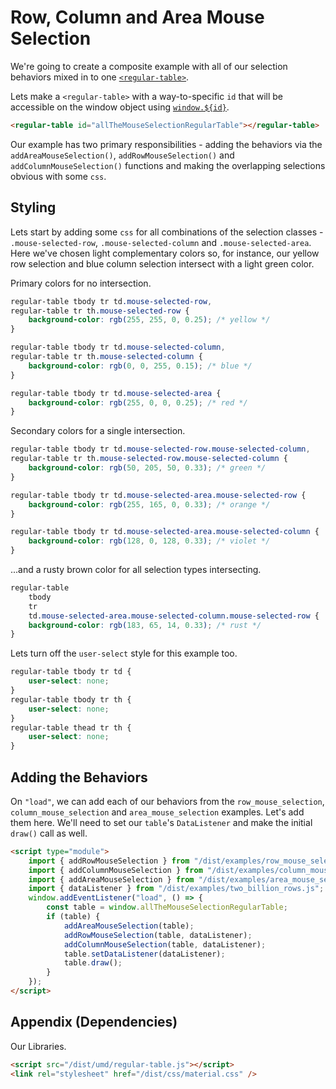 # Row, Column and Area Mouse Selection

We're going to create a composite example with all of our selection behaviors
mixed in to one
[`<regular-table>`](https://github.com/jpmorganchase/regular-table).

Lets make a `<regular-table>` with a way-to-specific `id` that will be
accessible on the window object using
[`window.${id}`](https://stackoverflow.com/questions/18713272/why-do-dom-elements-exist-as-properties-on-the-window-object).

```html
<regular-table id="allTheMouseSelectionRegularTable"></regular-table>
```

Our example has two primary responsibilities - adding the behaviors via the
`addAreaMouseSelection()`, `addRowMouseSelection()` and
`addColumnMouseSelection()` functions and making the overlapping selections
obvious with some `css`.

## Styling

Lets start by adding some `css` for all combinations of the selection classes -
`.mouse-selected-row`, `.mouse-selected-column` and `.mouse-selected-area`. Here
we've chosen light complementary colors so, for instance, our yellow row
selection and blue column selection intersect with a light green color.

Primary colors for no intersection.

```css
regular-table tbody tr td.mouse-selected-row,
regular-table tr th.mouse-selected-row {
    background-color: rgb(255, 255, 0, 0.25); /* yellow */
}

regular-table tbody tr td.mouse-selected-column,
regular-table tr th.mouse-selected-column {
    background-color: rgb(0, 0, 255, 0.15); /* blue */
}

regular-table tbody tr td.mouse-selected-area {
    background-color: rgb(255, 0, 0, 0.25); /* red */
}
```

Secondary colors for a single intersection.

```css
regular-table tbody tr td.mouse-selected-row.mouse-selected-column,
regular-table tr th.mouse-selected-row.mouse-selected-column {
    background-color: rgb(50, 205, 50, 0.33); /* green */
}

regular-table tbody tr td.mouse-selected-area.mouse-selected-row {
    background-color: rgb(255, 165, 0, 0.33); /* orange */
}

regular-table tbody tr td.mouse-selected-area.mouse-selected-column {
    background-color: rgb(128, 0, 128, 0.33); /* violet */
}
```

...and a rusty brown color for all selection types intersecting.

```css
regular-table
    tbody
    tr
    td.mouse-selected-area.mouse-selected-column.mouse-selected-row {
    background-color: rgb(183, 65, 14, 0.33); /* rust */
}
```

Lets turn off the `user-select` style for this example too.

```css
regular-table tbody tr td {
    user-select: none;
}
regular-table tbody tr th {
    user-select: none;
}
regular-table thead tr th {
    user-select: none;
}
```

## Adding the Behaviors

On `"load"`, we can add each of our behaviors from the `row_mouse_selection`,
`column_mouse_selection` and `area_mouse_selection` examples. Let's add them
here. We'll need to set our `table`'s `DataListener` and make the initial
`draw()` call as well.

```html
<script type="module">
    import { addRowMouseSelection } from "/dist/examples/row_mouse_selection.js";
    import { addColumnMouseSelection } from "/dist/examples/column_mouse_selection.js";
    import { addAreaMouseSelection } from "/dist/examples/area_mouse_selection.js";
    import { dataListener } from "/dist/examples/two_billion_rows.js";
    window.addEventListener("load", () => {
        const table = window.allTheMouseSelectionRegularTable;
        if (table) {
            addAreaMouseSelection(table);
            addRowMouseSelection(table, dataListener);
            addColumnMouseSelection(table, dataListener);
            table.setDataListener(dataListener);
            table.draw();
        }
    });
</script>
```

## Appendix (Dependencies)

Our Libraries.

```html
<script src="/dist/umd/regular-table.js"></script>
<link rel="stylesheet" href="/dist/css/material.css" />
```
